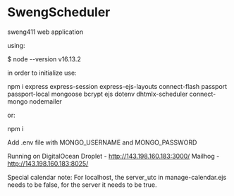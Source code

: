 # SwengScheduler
sweng411 web application

using:

$ node --version
v16.13.2

in order to initialize use:

npm i express express-session express-ejs-layouts connect-flash passport passport-local mongoose bcrypt ejs dotenv dhtmlx-scheduler connect-mongo nodemailer

or:

npm i


Add .env file with MONGO_USERNAME and MONGO_PASSWORD


Running on DigitalOcean Droplet - http://143.198.160.183:3000/
Mailhog - http://143.198.160.183:8025/

Special calendar note: For localhost, the server_utc in manage-calendar.ejs needs to be false, for the server it needs to be true.

